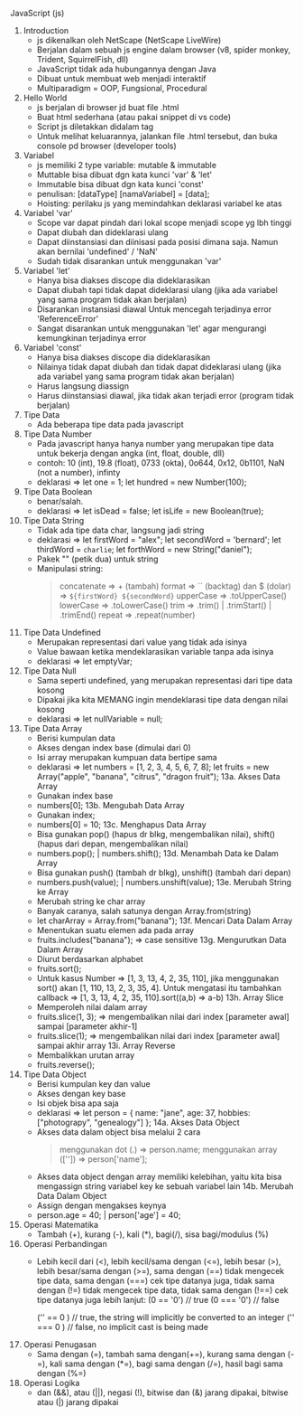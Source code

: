 JavaScript (js)

1. Introduction
   - js dikenalkan oleh NetScape (NetScape LiveWire)
   - Berjalan dalam sebuah js engine dalam browser (v8, spider monkey, Trident, SquirrelFish, dll)
   - JavaScript tidak ada hubungannya dengan Java
   - Dibuat untuk membuat web menjadi interaktif
   - Multiparadigm = OOP, Fungsional, Procedural
2. Hello World
   - js berjalan di browser jd buat file .html
   - Buat html sederhana (atau pakai snippet di vs code)
   - Script js diletakkan didalam tag <script> ... </script>
   - Untuk melihat keluarannya, jalankan file .html tersebut, dan buka console pd browser (developer tools)
3. Variabel
   - js memiliki 2 type variable: mutable & immutable
   - Muttable bisa dibuat dgn kata kunci 'var' & 'let'
   - Immutable bisa dibuat dgn kata kunci 'const'
   - penulisan:
   [dataType] [namaVariabel] = [data];
   - Hoisting: perilaku js yang memindahkan deklarasi variabel ke atas
4. Variabel 'var'
   - Scope var dapat pindah dari lokal scope menjadi scope yg lbh tinggi
   - Dapat diubah dan dideklarasi ulang
   - Dapat diinstansiasi dan diinisasi pada posisi dimana saja. Namun akan bernilai 'undefined' / 'NaN'
   - Sudah tidak disarankan untuk menggunakan 'var'
5. Variabel 'let'
   - Hanya bisa diakses discope dia dideklarasikan
   - Dapat diubah tapi tidak dapat dideklarasi ulang (jika ada variabel yang sama program tidak akan berjalan)
   - Disarankan instansiasi diawal Untuk mencegah terjadinya error 'ReferenceError'
   - Sangat disarankan untuk menggunakan 'let' agar mengurangi kemungkinan terjadinya error
6. Variabel 'const'
   - Hanya bisa diakses discope dia dideklarasikan
   - Nilainya tidak dapat diubah dan tidak dapat dideklarasi ulang (jika ada variabel yang sama program tidak akan berjalan)
   - Harus langsung diassign
   - Harus diinstansiasi diawal, jika tidak akan terjadi error (program tidak berjalan)
7. Tipe Data
   - Ada beberapa tipe data pada javascript
8. Tipe Data Number
   - Pada javascript hanya hanya number yang merupakan tipe data untuk bekerja dengan angka (int, float, double, dll)
   - contoh: 10 (int), 19.8 (float), 0733 (okta), 0o644, 0x12, 0b1101, NaN (not a number), infinty
   - deklarasi => let one = 1;
                  let hundred = new Number(100);
9. Tipe Data Boolean
   - benar/salah.
   - deklarasi => let isDead = false;
                  let isLife = new Boolean(true);
10. Tipe Data String
    - Tidak ada tipe data char, langsung jadi string
    - deklarasi => let firstWord = "alex";
                   let secondWord = 'bernard';
                   let thirdWord = `charlie`;
                   let forthWord = new String("daniel");
    - Pakek "" (petik dua) untuk string
    - Manipulasi string:
      > concatenate => + (tambah)
      > format => `` (backtag) dan $ (dolar) => `${firstWord} ${secondWord}`
      > upperCase => .toUpperCase()
      > lowerCase => .toLowerCase()
      > trim => .trim() | .trimStart() | .trimEnd()
      > repeat => .repeat(number)
11. Tipe Data Undefined
    - Merupakan representasi dari value yang tidak ada isinya
    - Value bawaan ketika mendeklarasikan variable tanpa ada isinya
    - deklarasi => let emptyVar;
12. Tipe Data Null
    - Sama seperti undefined, yang merupakan representasi dari tipe data kosong
    - Dipakai jika kita MEMANG ingin mendeklarasi tipe data dengan nilai kosong
    - deklarasi => let nullVariable = null;
13. Tipe Data Array
    - Berisi kumpulan data
    - Akses dengan index base (dimulai dari 0)
    - Isi array merupakan kumpuan data bertipe sama
    - deklarasi => let numbers = [1, 2, 3, 4, 5, 6, 7, 8];
                   let fruits = new Array("apple", "banana", "citrus", "dragon fruit");
13a. Akses Data Array
     - Gunakan index base
     - numbers[0];
13b. Mengubah Data Array
     - Gunakan index;
     - numbers[0] = 10;
13c. Menghapus Data Array
     - Bisa gunakan pop() (hapus dr blkg, mengembalikan nilai), shift() (hapus dari depan, mengembalikan nilai)
     - numbers.pop(); | numbers.shift();
13d. Menambah Data ke Dalam Array
     - Bisa gunakan push() (tambah dr blkg), unshift() (tambah dari depan)
     - numbers.push(value); | numbers.unshift(value);
13e. Merubah String ke Array
     - Merubah string ke char array
     - Banyak caranya, salah satunya dengan Array.from(string)
     - let charArray = Array.from("banana");
13f. Mencari Data Dalam Array
     - Menentukan suatu elemen ada pada array
     - fruits.includes("banana"); => case sensitive
13g. Mengurutkan Data Dalam Array
     - Diurut berdasarkan alphabet
     - fruits.sort();
     - Untuk kasus Number => [1, 3, 13, 4, 2, 35, 110], jika menggunakan sort() akan [1, 110, 13, 2, 3, 35, 4]. Untuk mengatasi itu tambahkan callback =>  [1, 3, 13, 4, 2, 35, 110].sort((a,b) => a-b)
13h. Array Slice
     - Memperoleh nilai dalam array
     - fruits.slice(1, 3); => mengembalikan nilai dari index [parameter awal] sampai [parameter akhir-1]
     - fruits.slice(1);    => mengembalikan nilai dari index [parameter awal] sampai akhir array
13i. Array Reverse
     - Membalikkan urutan array
     - fruits.reverse();
14. Tipe Data Object
    - Berisi kumpulan key dan value
    - Akses dengan key base
    - Isi objek bisa apa saja
    - deklarasi => let person = {
                        name: "jane",
                        age: 37,
                        hobbies: ["photograpy", "genealogy"]
                     };
14a. Akses Data Object
     - Akses data dalam object bisa melalui 2 cara
       > menggunakan dot (.) => person.name;
       > menggunakan array (['']) => person['name'];
     - Akses data object dengan array memiliki kelebihan, yaitu kita bisa mengassign string variabel key ke sebuah variabel lain
14b. Merubah Data Dalam Object
     - Assign dengan mengakses keynya
     - person.age = 40; | person['age'] = 40;
15. Operasi Matematika
    - Tambah (+), kurang (-), kali (*), bagi(/), sisa bagi/modulus (%)
16. Operasi Perbandingan
    - Lebih kecil dari (<), lebih kecil/sama dengan (<=), lebih besar (>), lebih besar/sama dengan (>=), sama dengan (==) tidak mengecek tipe data, sama dengan (===) cek tipe datanya juga, tidak sama dengan (!=) tidak mengecek tipe data, tidak sama dengan (!==) cek tipe datanya juga
    lebih lanjut:
      (0 ==  '0') // true
      (0 === '0') // false

      ('' ==  0 ) // true, the string will implicitly be converted to an integer
      ('' === 0 ) // false, no implicit cast is being made
17. Operasi Penugasan
    - Sama dengan (=), tambah sama dengan(+=), kurang sama dengan (-=), kali sama dengan (*=), bagi sama dengan (/=), hasil bagi sama dengan (%=)
18. Operasi Logika
    - dan (&&), atau (||), negasi (!), bitwise dan (&) jarang dipakai, bitwise atau (|) jarang dipakai

